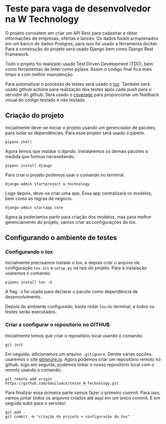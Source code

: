 # Teste para vaga de desenvolvedor na W Technology

O projeto consistem em criar um API Rest para cadastrar e obter informações de empresas, ofertas e lances.
Os dados foram armazenados em um banco de dados Postgres, para isso foi usado a ferramenta docker. Para a construção do projeto será usado Django bem como Django Rest Framework.


Todo o projeto foi realizado usado Test Driven Development (TDD), bem como ferramentas de linter como pylava. Assim o código final fica mais limpo e com melhor manutenção.

Para automatizar o processo de testes será usado o [tox](https://tox.wiki/en/latest/index.html). Também será usado github actions para realização dos testes após cada push para o servidor do github. Será usado o [coverage]() para proporcionar um feedback visual do código testado e não testado. 

## Criação do projeto

Inicialmente deve-se iniciar o projeto usando um gerenciador de pacotes, para isolar as dependências. Para esse projeto será usado o pipenv.

```
pipenv shell 
```
Agora temos que instalar o djando. Instalaremos os demais pacotes a medida que formos necessitando.

```
pipenv install django
```

Para criar o projeto podemos usar o comando no terminal.
```
django-admin startproject w_technology
```
Logo depois, deve-se criar uma app. Essa app centralizará os modelos, bem como as regras de negócio.
```
django-admin startapp core
```
Agora já poderíamos partir para criação dos modelos, mas para melhor gerenciamento do projeto, vamos criar as configurações do tox.

## Configurando o ambiente de testes
### Configurando o tox
inicialmente precisamos instalar o tox, e depois criar o arquivo de configuração ```tox.ini``` e ```setup.py``` na raiz do projeto. Para a instalação usaremos o comando:
```
pipenv install tox -d
```
A flag ```-d``` foi usada para declarar o pacote como dependência de desenvolvimento.

Depois do ambiente configurado, basta rodar ```tox``` no terminal, e todos os testes serão executados.

### Criar a configurar o repositório no GITHUB

Inicialmente temos que criar o repositório local usando o comando: 
```
git init
```

Em seguida, adicionamos um arquivo ```.gitignore```. Dentre várias opções, usaremos o site [gitignore.io](https://gitignore.io). Agora podemos criar um repositório remoto no github. logo em seguida, podemos linkar o nosso repositório local com o remoto usando o comando:
```
git remote add origin https://github.com/danilodcn/teste_W_Technology.git
```
Para finalizar essa primeira parte vamos fazer o primeiro commit. Para isso, vamos juntar todos os arquivos criados até aqui em um único commit. E em seguida subir para o servidor:
```
git add .
git commit -m "criação do projeto + configuração do tox"
```